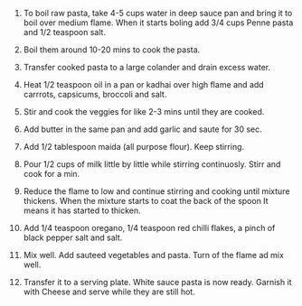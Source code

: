 1. To boil raw pasta, take 4-5 cups water in deep sauce pan and bring it to boil over medium flame. When it starts boling add 3/4 cups Penne pasta and 1/2 teaspoon salt. 

2. Boil them around 10-20 mins to cook the pasta. 

3. Transfer cooked pasta to a large colander and drain excess water.

4. Heat 1/2 teaspoon oil in a pan or kadhai over high flame and add carrrots, capsicums, broccoli and salt.

5. Stir and cook the veggies for like 2-3 mins until they are cooked.

6. Add butter in the same pan and add garlic and saute for 30 sec.

7. Add 1/2 tablespoon maida (all purpose flour). Keep stirring.

8. Pour 1/2 cups of milk little by little while stirring continuosly. Stirr and cook for a min.

9. Reduce the flame to low and continue stirring and cooking until mixture thickens. When the mixture starts to coat the back of the spoon It means it has started to thicken.

10. Add 1/4 teaspoon oregano, 1/4 teaspoon red chilli flakes, a pinch of black pepper salt and salt.

11. Mix well. Add sauteed vegetables and pasta. Turn of the flame ad mix well.

12. Transfer it to a serving plate. White sauce pasta is now ready. Garnish it with Cheese and serve while they are still hot.
